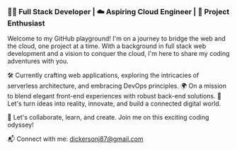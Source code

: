 ### 👨‍💻 Full Stack Developer | ☁️ Aspiring Cloud Engineer | 🚀 Project Enthusiast

Welcome to my GitHub playground! I'm on a journey to bridge the web and the cloud, one project at a time. With a background in full stack web development and a vision to conquer the cloud, I'm here to share my coding adventures with you.

🛠️ Currently crafting web applications, exploring the intricacies of serverless architecture, and embracing DevOps principles.
🌍 On a mission to blend elegant front-end experiences with robust back-end solutions.
💭 Let's turn ideas into reality, innovate, and build a connected digital world.

🚀 Let's collaborate, learn, and create. Join me on this exciting coding odyssey!

📬 Connect with me: dickersonj87@gmail.com
